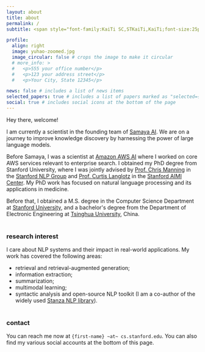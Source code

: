 ```yaml
---
layout: about
title: about
permalink: /
subtitle: <span style="font-family:KaiTi SC,STKaiTi,KaiTi;font-size:25px">张宇浩</span>

profile:
  align: right
  image: yuhao-zoomed.jpg
  image_circular: false # crops the image to make it circular
  # more_info: >
  #   <p>555 your office number</p>
  #   <p>123 your address street</p>
  #   <p>Your City, State 12345</p>

news: false # includes a list of news items
selected_papers: true # includes a list of papers marked as "selected={true}"
social: true # includes social icons at the bottom of the page
---
```


Hey there, welcome!

I am currently a scientist in the founding team of [Samaya AI](https://samaya.ai/). We are on a journey to improve knowledge discovery by harnessing the power of large language models.

Before Samaya, I was a scientist at [Amazon AWS AI](https://www.amazon.science/) where I worked on core AWS services relevant to enterprise search.
I obtained my PhD degree from Stanford University, where I was jointly advised by [Prof. Chris Manning](https://nlp.stanford.edu/manning/) in the [Stanford NLP Group](https://nlp.stanford.edu) and [Prof. Curtis Langlotz](https://curtlanglotz.com/) in the [Stanford AIMI Center](https://aimi.stanford.edu/). My PhD work has focused on natural language processing and its applications in medicine.

Before that, I obtained a M.S. degree in the Computer Science Department at <u>Stanford University</u>, and a bachelor's degree from the Department of Electronic Engineering at <u>Tsinghua University</u>, China.
<br/><br/>

### research interest

I care about NLP systems and their impact in real-world applications. My work has covered the following areas:

- retrieval and retrieval-augmented generation;
- information extraction;
- summarization;
- multimodal learning;
- syntactic analysis and open-source NLP toolkit (I am a co-author of the widely used [Stanza NLP library](https://stanfordnlp.github.io/stanza/)).
  <br/><br/>

### contact

You can reach me now at `{first-name} ~at~ cs.stanford.edu`. You can also find my various social accounts at the bottom of this page.
<br/><br/>
